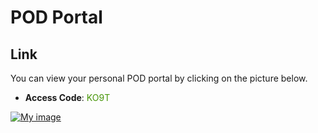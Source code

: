 # POD Portal

## Link
You can view your personal POD portal by clicking on the picture below.

- **Access Code**: <span style='color:#479608'>KO9T</span>

<a href="https://portal.ace.aviatrixlab.com/ " target="_blank">

![My image](images/pod.png)

</a>